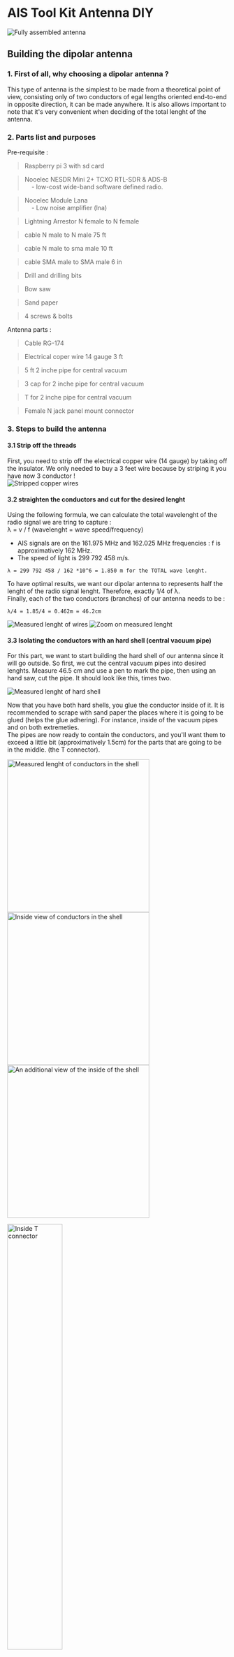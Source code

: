 # AIS Tool Kit Antenna DIY
<img src="https://github.com/Jacobb13/AISToolkit/blob/main/Hardware/Antenna/images/1.FullAssembled.png?raw=true" alt="Fully assembled antenna">

## Building the dipolar antenna

### 1. First of all, why choosing a dipolar antenna ?

This type of antenna is the simplest to be made from a theoretical point of view, consisting only of two conductors of egal lengths oriented end-to-end in opposite direction, it can be made anywhere. It is also allows important to note that it's very convenient when deciding of the total lenght of the antenna.

### 2. Parts list and purposes

Pre-requisite :  

> Raspberry pi 3 with sd card  

> Nooelec NESDR Mini 2+ TCXO RTL-SDR & ADS-B  
&nbsp;&nbsp;&nbsp;&nbsp;- low-cost wide-band software defined radio.

> Nooelec Module Lana  
&nbsp;&nbsp;&nbsp;&nbsp;- Low noise amplifier (lna)

> Lightning Arrestor N female to N female 

> cable N male to N male 75 ft

> cable N male to sma male 10 ft

> cable SMA male to SMA male 6 in 

> Drill and drilling bits

> Bow saw

> Sand paper

> 4 screws & bolts


Antenna parts :  

> Cable RG-174

> Electrical coper wire 14 gauge 3 ft

> 5 ft 2 inche pipe for central vacuum

> 3 cap for 2 inche pipe for central vacuum

> T for 2 inche pipe for central vacuum

> Female N jack panel mount connector



### 3. Steps to build the antenna 
#### 3.1 Strip off the threads
First, you need to strip off the electrical copper wire (14 gauge) by taking off the insulator. We only needed to buy a 3 feet wire because by striping it you have now 3 conductor !  
<img src="https://github.com/Jacobb13/AISToolkit/blob/main/Hardware/Antenna/images/2.StrippedCopperWires.png?raw=true" alt="Stripped copper wires"> 


#### 3.2 straighten the conductors and cut for the desired lenght
Using the following formula, we can calculate the total wavelenght of the radio signal we are tring to capture :  
λ = v / f (wavelenght = wave speed/frequency)   
* AIS signals are on the 161.975 MHz and 162.025 MHz frequencies :  f is approximatively 162 MHz.  
* The speed of light is 299 792 458 m/s.  
```
λ = 299 792 458 / 162 *10^6 = 1.850 m for the TOTAL wave lenght.	
```
  
To have optimal results, we want our dipolar antenna to represents half the lenght of the radio signal lenght. Therefore, exactly 1/4 of λ.  
Finally, each of the two conductors (branches) of our antenna needs to be : 
```
λ/4 = 1.85/4 = 0.462m = 46.2cm	
```
<img src="https://github.com/Jacobb13/AISToolkit/blob/main/Hardware/Antenna/images/3.MeasuredLenghtOfWire.png" alt="Measured lenght of wires">
<img src="https://github.com/Jacobb13/AISToolkit/blob/main/Hardware/Antenna/images/4.ZoomOnMeasuredLenght.png?raw=true" alt="Zoom on measured lenght">

#### 3.3 Isolating the conductors with an hard shell (central vacuum pipe)

For this part, we want to start building the hard shell of our antenna since it will go outside. So first, we cut the central vacuum pipes into desired lenghts. Measure 46.5 cm and use a pen to mark the pipe, then using an hand saw, cut the pipe. 
It should look like this, times two.  

<img src="https://github.com/Jacobb13/AISToolkit/blob/main/Hardware/Antenna/images/5.MeasuredLenghtOfShell.png?raw=true" alt="Measured lenght of hard shell">  

Now that you have both hard shells, you glue the conductor inside of it. It is recommended to scrape with sand paper the places where it is going to be glued (helps the glue adhering). For instance, inside of the vacuum pipes and on both extremeties.  
The pipes are now ready to contain the conductors, and you'll want them to exceed a little bit (approximatively 1.5cm) for the parts that are going to be in the middle. (the T connector).  

<img src="https://github.com/Jacobb13/AISToolkit/blob/main/Hardware/Antenna/images/6.MeasuredLenghtOfConductorInShell.jpg?raw=true" alt="Measured lenght of conductors in the shell" width="325" height="350"> <img src="https://github.com/Jacobb13/AISToolkit/blob/main/Hardware/Antenna/images/7.insideViewOfConductorInShell.jpg" alt="Inside view of conductors in the shell" width="325" height="350"> <img src="https://github.com/Jacobb13/AISToolkit/blob/main/Hardware/Antenna/images/8.AnotherInsideView.jpg?raw=true" alt="An additional view of the inside of the shell" width="325" height="350">  

<img src="https://github.com/Jacobb13/AISToolkit/blob/main/Hardware/Antenna/images/9.insideT-connector.jpg" alt="Inside T connector" width=50% height=50%>  
 
Once the conductors are glued in the pipes, you can now glue the pipes in the T-connector and also the caps on the extremities.   

#### 3.4 Last milestone, the T-Connector 

As you saw previously, there is going to be a cap on the T-connector to cover both conductors, but this cap is going to have on it the female N jack panel mount connector.  
But first, we need to use our RG-174 cable to connect it to the male part of the female N jack panel mount connector. So one conductor welded to the mount connector and the other one welded to the "ground".  

It should look like this :  
<img src="https://github.com/Jacobb13/AISToolkit/blob/main/Hardware/Antenna/images/10.Male-N-jack.jpg" alt="Male N Jack" width="300" height="300">
<img src="https://github.com/Jacobb13/AISToolkit/blob/main/Hardware/Antenna/images/11.Male-N-jack2ndView.jpg" alt="Male N Jack 2nd view" width="300" height="300">
<img src="https://github.com/Jacobb13/AISToolkit/blob/main/Hardware/Antenna/images/12.Male-N-Jack-3rd-View.jpg" alt="3rd view of male N Jack" width="300" height="300">   
You can cut a hole in the 2-in cap to fit the female N jack panel mount connector and once in place you need to screw it.
<img src="https://github.com/Jacobb13/AISToolkit/blob/main/Hardware/Antenna/images/13.Female-N-jack-on-second-cap.jpg" alt="Female N Jack" width="300" height="300">    
The inside, should look like this now, but we also added some silicon to prevents the screws from rusting.
<img src="https://github.com/Jacobb13/AISToolkit/blob/main/Hardware/Antenna/images/14.Underneath-female-N-Jack-silicone.jpg" alt="underneath the female N Jack" width="400" height="400">
<img src="https://github.com/Jacobb13/AISToolkit/blob/main/Hardware/Antenna/images/15.Underneath-female-N-Jack-more-silicone.jpg" alt="2nd view underneath female N Jack" width="400" height="400">

The conductor going out needs to be nicely separated in two, like this, and you'll need some heat shrink tubes to insulate them :  
<img src="https://github.com/Jacobb13/AISToolkit/blob/main/Hardware/Antenna/images/16.Conductors-going-out-of-the-female-N-jack.jpg" alt="conductors going out of the female N Jack " width="400" height="400"> <img src="https://github.com/Jacobb13/AISToolkit/blob/main/Hardware/Antenna/images/17.Zoom-On-the-conductor-going-out-of-the-female-N-Jack.jpg" alt="Zoom on the conductors goign out of the female n jack" width="400" height="400">  
You can safely weld them inside your T-connector.  
<img src="https://github.com/Jacobb13/AISToolkit/blob/main/Hardware/Antenna/images/18.Welding-conductors-to-the-T-connector.jpg" alt="Welding of the conductors to the T Connector" width=65% height=65%>  
Finally, you can close the final cap and glue it but before use sand paper or a knife to scrape the plastic to be sure of having a good adhesion  
<img src="https://github.com/Jacobb13/AISToolkit/blob/main/Hardware/Antenna/images/19.Adding-the-cap-to-the-T-connector.jpg" alt="Final product" width=65% height=65%>   
Et voilà !  
